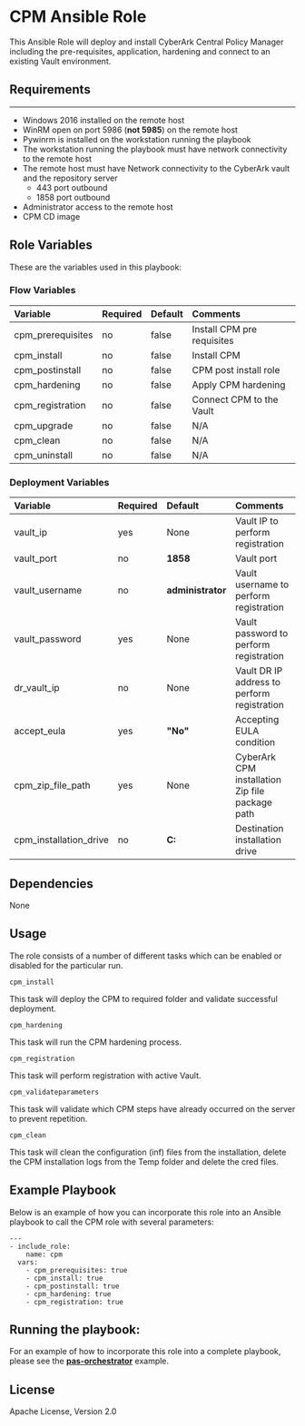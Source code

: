 # CPM Ansible Role
This Ansible Role will deploy and install CyberArk Central Policy Manager including the pre-requisites, application, hardening and connect to an existing Vault environment.


## Requirements
------------
- Windows 2016 installed on the remote host
- WinRM open on port 5986 (**not 5985**) on the remote host 
- Pywinrm is installed on the workstation running the playbook
- The workstation running the playbook must have network connectivity to the remote host
- The remote host must have Network connectivity to the CyberArk vault and the repository server
  - 443 port outbound
  - 1858 port outbound 
- Administrator access to the remote host 
- CPM CD image


## Role Variables
These are the variables used in this playbook:

### Flow Variables
Variable                         | Required     | Default                                   | Comments
:--------------------------------|:-------------|:------------------------------------------|:---------
cpm_prerequisites                | no           | false                                     | Install CPM pre requisites
cpm_install                      | no           | false                                     | Install CPM
cpm_postinstall                  | no           | false                                     | CPM post install role
cpm_hardening                    | no           | false                                     | Apply CPM hardening 
cpm_registration                 | no           | false                                     | Connect CPM to the Vault
cpm_upgrade                      | no           | false                                     | N/A
cpm_clean                        | no           | false                                     | N/A
cpm_uninstall                    | no           | false                                     | N/A

### Deployment Variables
Variable                         | Required     | Default                                              | Comments
:--------------------------------|:-------------|:-----------------------------------------------------|:---------
vault_ip                         | yes          | None                                                 | Vault IP to perform registration
vault_port                       | no           | **1858**                                             | Vault port
vault_username                   | no           | **administrator**                                    | Vault username to perform registration
vault_password                   | yes          | None                                                 | Vault password to perform registration
dr_vault_ip                      | no           | None                                                 | Vault DR IP address to perform registration
accept_eula                      | yes          | **"No"**                                             | Accepting EULA condition 
cpm_zip_file_path                | yes          | None                                                 | CyberArk CPM installation Zip file package path
cpm_installation_drive           | no           | **C:**                                               | Destination installation drive

## Dependencies
None

## Usage
The role consists of a number of different tasks which can be enabled or disabled for the particular
run.

`cpm_install`

This task will deploy the CPM to required folder and validate successful deployment.

`cpm_hardening`

This task will run the CPM hardening process.

`cpm_registration`

This task will perform registration with active Vault.

`cpm_validateparameters`

This task will validate which CPM steps have already occurred on the server to prevent repetition.

`cpm_clean`

This task will clean the configuration (inf) files from the installation, delete the
CPM installation logs from the Temp folder and delete the cred files.

## Example Playbook
Below is an example of how you can incorporate this role into an Ansible playbook
to call the CPM role with several parameters:

```
---
- include_role:
    name: cpm
  vars:
    - cpm_prerequisites: true
    - cpm_install: true
    - cpm_postinstall: true
    - cpm_hardening: true
    - cpm_registration: true
```

## Running the  playbook:
For an example of how to incorporate this role into a complete playbook, please see the
**[pas-orchestrator](https://github.com/cyberark/pas-orchestrator)** example.

## License
Apache License, Version 2.0

